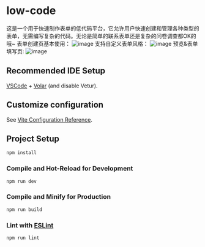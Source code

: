 # low-code

这是一个用于快速制作表单的低代码平台，它允许用户快速创建和管理各种类型的表单，无需编写复杂的代码。无论是简单的联系表单还是复杂的问卷调查都OK的哦~
表单创建页基本使用：
![image](https://github.com/user-attachments/assets/b34d6d0e-5997-4334-8c61-a13a289722b6)
支持自定义表单风格：
![image](https://github.com/user-attachments/assets/2ea4fda7-11bd-48cc-9b70-b7dae20c073b)
预览&表单填写页:
![image](https://github.com/user-attachments/assets/77722e94-0d1e-435d-a84a-57e7382d2c8d)

## Recommended IDE Setup

[VSCode](https://code.visualstudio.com/) + [Volar](https://marketplace.visualstudio.com/items?itemName=Vue.volar) (and disable Vetur).

## Customize configuration

See [Vite Configuration Reference](https://vitejs.dev/config/).

## Project Setup

```sh
npm install
```

### Compile and Hot-Reload for Development

```sh
npm run dev
```

### Compile and Minify for Production

```sh
npm run build
```

### Lint with [ESLint](https://eslint.org/)

```sh
npm run lint
```
